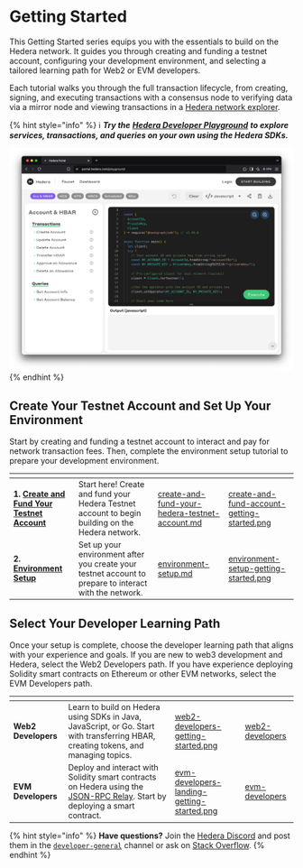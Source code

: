 # Getting Started

This Getting Started series equips you with the essentials to build on the Hedera network. It guides you through creating and funding a testnet account, configuring your development environment, and selecting a tailored learning path for Web2 or EVM developers.&#x20;

Each tutorial walks you through the full transaction lifecycle, from creating, signing, and executing transactions with a consensus node to verifying data via a mirror node and viewing transactions in a [Hedera network explorer](../networks/community-mirror-nodes.md).&#x20;

{% hint style="info" %}
ℹ️ _**Try the**_ [_**Hedera Developer Playground**_](https://portal.hedera.com/playground) _**to explore services, transactions, and queries on your own using the Hedera SDKs.**_

<img src="../.gitbook/assets/hedera-dev-playground.png" alt="" data-size="original">
{% endhint %}

## Create Your Testnet Account and Set Up Your Environment

Start by creating and funding a testnet account to interact and pay for network transaction fees. Then, complete the environment setup tutorial to prepare your development environment.&#x20;

<table data-card-size="large" data-view="cards"><thead><tr><th></th><th></th><th data-hidden data-card-target data-type="content-ref"></th><th data-hidden data-card-cover data-type="files"></th></tr></thead><tbody><tr><td><strong>1.</strong> <a href="../tutorials/more-tutorials/create-and-fund-your-hedera-testnet-account.md"><strong>Create and Fund Your Testnet Account</strong></a></td><td>Start here! Create and fund your Hedera Testnet account to begin building on the Hedera network.</td><td><a href="../tutorials/more-tutorials/create-and-fund-your-hedera-testnet-account.md">create-and-fund-your-hedera-testnet-account.md</a></td><td><a href="../.gitbook/assets/create-and-fund-account-getting-started.png">create-and-fund-account-getting-started.png</a></td></tr><tr><td><strong>2.</strong> <a href="environment-setup.md"><strong>Environment Setup</strong></a></td><td>Set up your environment after you create your testnet account to prepare to interact with the network.</td><td><a href="environment-setup.md">environment-setup.md</a></td><td><a href="../.gitbook/assets/environment-setup-getting-started.png">environment-setup-getting-started.png</a></td></tr></tbody></table>

## Select Your Developer Learning Path

Once your setup is complete, choose the developer learning path that aligns with your experience and goals. If you are new to web3 development and Hedera, select the Web2 Developers path. If you have experience deploying Solidity smart contracts on Ethereum or other EVM networks, select the EVM Developers path.

<table data-card-size="large" data-view="cards"><thead><tr><th></th><th></th><th data-hidden data-card-cover data-type="files"></th><th data-hidden data-card-target data-type="content-ref"></th></tr></thead><tbody><tr><td><strong>Web2 Developers</strong></td><td>Learn to build on Hedera using SDKs in Java, JavaScript, or Go. Start with transferring HBAR, creating tokens, and managing topics.</td><td><a href="../.gitbook/assets/web2-developers-getting-started.png">web2-developers-getting-started.png</a></td><td><a href="web2-developers/">web2-developers</a></td></tr><tr><td><strong>EVM Developers</strong></td><td>Deploy and interact with Solidity smart contracts on Hedera using the <a href="../core-concepts/smart-contracts/json-rpc-relay.md">JSON-RPC Relay</a>. Start by deploying a smart contract.</td><td><a href="../.gitbook/assets/evm-developers-landing-getting-started.png">evm-developers-landing-getting-started.png</a></td><td><a href="evm-developers/">evm-developers</a></td></tr></tbody></table>

{% hint style="info" %}
**Have questions?** Join the [Hedera Discord](https://hedera.com/discord) and post them in the [`developer-general`](https://discord.com/channels/373889138199494658/373889138199494660) channel or ask on [Stack Overflow](https://stackoverflow.com/questions/tagged/hedera-hashgraph).
{% endhint %}
